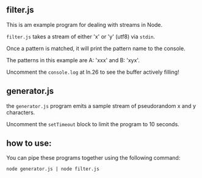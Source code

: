 ## filter.js

This is am example program for dealing with streams in Node.

`filter.js` takes a stream of either 'x' or 'y' (utf8) via `stdin`.

Once a pattern is matched, it will print the pattern name to the console.

The patterns in this example are A: 'xxx' and B: 'xyx'.

Uncomment the `console.log` at ln.26 to see the buffer actively filling!


## generator.js

the `generator.js` program emits a sample stream of pseudorandom x and y characters.

Uncomment the `setTimeout` block to limit the program to 10 seconds.

## how to use:

You can pipe these programs together using the following command:

`node generator.js | node filter.js`
